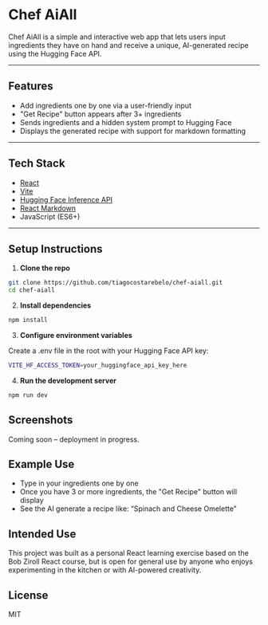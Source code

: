 # Chef AiAll

Chef AiAll is a simple and interactive web app that lets users input ingredients they have on hand and receive a unique, AI-generated recipe using the Hugging Face API.

---

## Features

- Add ingredients one by one via a user-friendly input
- "Get Recipe" button appears after 3+ ingredients
- Sends ingredients and a hidden system prompt to Hugging Face
- Displays the generated recipe with support for markdown formatting

---

## Tech Stack

- [React](https://reactjs.org/)
- [Vite](https://vitejs.dev/)
- [Hugging Face Inference API](https://huggingface.co/inference-api)
- [React Markdown](https://github.com/remarkjs/react-markdown)
- JavaScript (ES6+)

---

## Setup Instructions

1. **Clone the repo**

```bash
git clone https://github.com/tiagocostarebelo/chef-aiall.git
cd chef-aiall
```

2. **Install dependencies**

```bash
npm install
```

3. **Configure environment variables**

Create a .env file in the root with your Hugging Face API key:

```bash
VITE_HF_ACCESS_TOKEN=your_huggingface_api_key_here
```

4. **Run the development server**

```bash
npm run dev
```

## Screenshots

Coming soon – deployment in progress.

## Example Use

- Type in your ingredients one by one
- Once you have 3 or more ingredients, the "Get Recipe" button will display
- See the AI generate a recipe like: “Spinach and Cheese Omelette”

## Intended Use
This project was built as a personal React learning exercise based on the Bob Ziroll React course, but is open for general use by anyone who enjoys experimenting in the kitchen or with AI-powered creativity.

## License
MIT